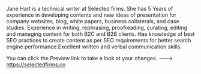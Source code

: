 Jane Hart is a technical writer at Selected firms. She has 5 Years of experience in developing contents and new ideas of presentation for company websites, blog, white papers, business collaterals, and case studies. Experience in writing, rephrasing, proofreading, curating, editing and managing content for both B2C and B2B clients. Has knowledge of best SEO practices to create content as per SEO requirements for better search engine performance.Excellent written and verbal communication skills.

You can click the Preview link to take a look at your changes.
---> https://selectedfirms.co
